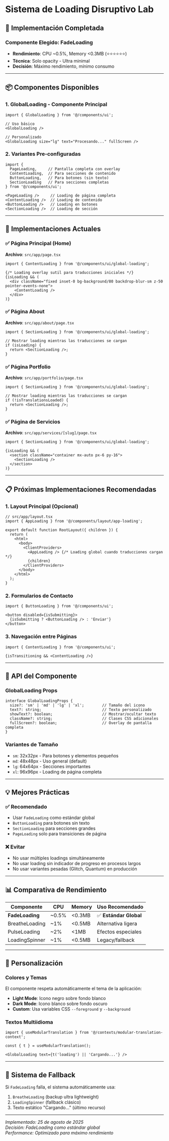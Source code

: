 # Sistema de Loading Disruptivo Lab

## 🚀 Implementación Completada

### Componente Elegido: **FadeLoading** 

- **Rendimiento**: CPU ~0.5%, Memory <0.3MB (⭐⭐⭐⭐⭐⭐)
- **Técnica**: Solo opacity - Ultra minimal
- **Decisión**: Máximo rendimiento, mínimo consumo

---

## 📦 Componentes Disponibles

### 1. **GlobalLoading** - Componente Principal
```tsx
import { GlobalLoading } from '@/components/ui';

// Uso básico
<GlobalLoading />

// Personalizado
<GlobalLoading size="lg" text="Procesando..." fullScreen />
```

### 2. **Variantes Pre-configuradas**
```tsx
import { 
  PageLoading,     // Pantalla completa con overlay
  ContentLoading,  // Para secciones de contenido
  ButtonLoading,   // Para botones (sin texto)
  SectionLoading   // Para secciones completas
} from '@/components/ui';

<PageLoading />     // Loading de página completa
<ContentLoading />  // Loading de contenido
<ButtonLoading />   // Loading en botones
<SectionLoading />  // Loading de sección
```

---

## 🎯 Implementaciones Actuales

### ✅ Página Principal (Home)
**Archivo**: `src/app/page.tsx`
```tsx
import { ContentLoading } from '@/components/ui/global-loading';

{/* Loading overlay sutil para traducciones iniciales */}
{isLoading && (
  <div className="fixed inset-0 bg-background/80 backdrop-blur-sm z-50 pointer-events-none">
    <ContentLoading />
  </div>
)}
```

### ✅ Página About
**Archivo**: `src/app/about/page.tsx`
```tsx
import { SectionLoading } from '@/components/ui/global-loading';

// Mostrar loading mientras las traducciones se cargan
if (isLoading) {
  return <SectionLoading />;
}
```

### ✅ Página Portfolio
**Archivo**: `src/app/portfolio/page.tsx`
```tsx
import { SectionLoading } from '@/components/ui/global-loading';

// Mostrar loading mientras las traducciones se cargan
if (!isTranslationsLoaded) {
  return <SectionLoading />;
}
```

### ✅ Página de Servicios
**Archivo**: `src/app/services/[slug]/page.tsx`
```tsx
import { SectionLoading } from '@/components/ui/global-loading';

{isLoading && (
  <section className="container mx-auto px-6 py-16">
    <SectionLoading />
  </section>
)}
```

---

## 📋 Próximas Implementaciones Recomendadas

### 1. **Layout Principal** (Opcional)
```tsx
// src/app/layout.tsx
import { AppLoading } from '@/components/layout/app-loading';

export default function RootLayout({ children }) {
  return (
    <html>
      <body>
        <ClientProviders>
          <AppLoading /> {/* Loading global cuando traducciones cargan */}
          {children}
        </ClientProviders>
      </body>
    </html>
  );
}
```

### 2. **Formularios de Contacto**
```tsx
import { ButtonLoading } from '@/components/ui';

<button disabled={isSubmitting}>
  {isSubmitting ? <ButtonLoading /> : 'Enviar'}
</button>
```

### 3. **Navegación entre Páginas**
```tsx
import { ContentLoading } from '@/components/ui';

{isTransitioning && <ContentLoading />}
```

---

## 🔧 API del Componente

### GlobalLoading Props
```tsx
interface GlobalLoadingProps {
  size?: 'sm' | 'md' | 'lg' | 'xl';        // Tamaño del icono
  text?: string;                           // Texto personalizado
  showText?: boolean;                      // Mostrar/ocultar texto
  className?: string;                      // Clases CSS adicionales
  fullScreen?: boolean;                    // Overlay de pantalla completa
}
```

### Variantes de Tamaño
- `sm`: 32x32px - Para botones y elementos pequeños
- `md`: 48x48px - Uso general (default)
- `lg`: 64x64px - Secciones importantes
- `xl`: 96x96px - Loading de página completa

---

## 💡 Mejores Prácticas

### ✅ Recomendado
- Usar `FadeLoading` como estándar global
- `ButtonLoading` para botones sin texto
- `SectionLoading` para secciones grandes
- `PageLoading` solo para transiciones de página

### ❌ Evitar
- No usar múltiples loadings simultáneamente
- No usar loading sin indicador de progreso en procesos largos
- No usar variantes pesadas (Glitch, Quantum) en producción

---

## 📊 Comparativa de Rendimiento

| Componente | CPU | Memory | Uso Recomendado |
|------------|-----|--------|-----------------|
| **FadeLoading** | ~0.5% | <0.3MB | ✅ **Estándar Global** |
| BreatheLoading | ~1% | <0.5MB | Alternativa ligera |
| PulseLoading | ~2% | <1MB | Efectos especiales |
| LoadingSpinner | ~1% | <0.5MB | Legacy/fallback |

---

## 🎨 Personalización

### Colores y Temas
El componente respeta automáticamente el tema de la aplicación:
- **Light Mode**: Icono negro sobre fondo blanco
- **Dark Mode**: Icono blanco sobre fondo oscuro
- **Custom**: Usa variables CSS `--foreground` y `--background`

### Textos Multiidioma
```tsx
import { useModularTranslation } from '@/contexts/modular-translation-context';

const { t } = useModularTranslation();

<GlobalLoading text={t('loading') || 'Cargando...'} />
```

---

## 🔄 Sistema de Fallback

Si `FadeLoading` falla, el sistema automáticamente usa:
1. `BreatheLoading` (backup ultra lightweight)
2. `LoadingSpinner` (fallback clásico)
3. Texto estático "Cargando..." (último recurso)

---

*Implementado: 25 de agosto de 2025*  
*Decisión: FadeLoading como estándar global*  
*Performance: Optimizado para máximo rendimiento*
